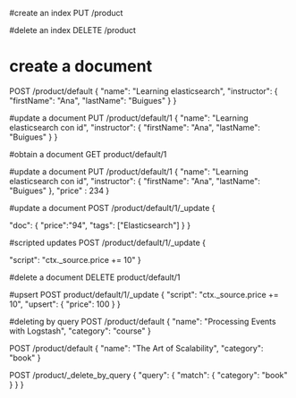 #create an index
PUT /product

#delete an index
DELETE /product

# create a document
POST /product/default
{
  "name": "Learning elasticsearch",
  "instructor": {
    "firstName": "Ana",
    "lastName": "Buigues"
  }
}

#update a document
PUT /product/default/1
{
  "name": "Learning elasticsearch con id",
  "instructor": {
    "firstName": "Ana",
    "lastName": "Buigues"
  }
}

#obtain a document
GET product/default/1

#update a document
PUT /product/default/1
{
  "name": "Learning elasticsearch con id",
  "instructor": {
    "firstName": "Ana",
    "lastName": "Buigues"
  },
  "price" : 234
}

#update a document
POST /product/default/1/_update
{
  
  "doc": {
    "price":"94",
    "tags": ["Elasticsearch"]
  }
}

#scripted updates
POST /product/default/1/_update
{
  
  "script": "ctx._source.price += 10"
}


#delete a document
DELETE product/default/1

#upsert
POST product/default/1/_update
{
  "script": "ctx._source.price += 10",
  "upsert": {
    "price": 100
  }
}

#deleting by query
POST /product/default
{
  "name": "Processing Events with Logstash",
  "category": "course"
}

POST /product/default
{
  "name": "The Art of Scalability",
  "category": "book"
}

POST /product/_delete_by_query
{
  "query": {
    "match": {
      "category": "book"
    }
  }
}

